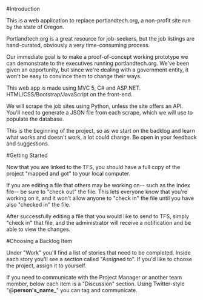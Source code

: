 #Introduction

This is a web application to replace portlandtech.org, a non-profit site run by the state of Oregon.

Portlandtech.org is a great resource for job-seekers, but the job listings are hand-curated, obviously a very time-consuming process.

Our immediate goal is to make a proof-of-concept working prototype we can demonstrate to the executives running portlandtech.org. We've been given an opportunity, but since we're dealing with a government entity, it won't be easy to convince them to change their ways. 

This web app is made using MVC 5, C# and ASP.NET. HTML/CSS/Bootstrap/JavaScript on the front-end.

We will scrape the job sites using Python, unless the site offers an API. You'll need to generate a JSON file from each scrape, which we will use to populate the database.

This is the beginning of the project, so as we start on the backlog and learn what works and doesn't work, a lot could change. Be open in your feedback and suggestions. 

#Getting Started

Now that you are linked to the TFS, you should have a full copy of the project "mapped and got" to your local computer.

If you are editing a file that others may be working on-- such as the Index file-- be sure to "check out" the file. This lets everyone know that you're working on it, and it won't allow anyone to "check in" the file until you have also "checked in" the file.

After successfully editing a file that you would like to send to TFS, simply "check in" that file, and the administrator will receive a notification and be able to view the changes.

#Choosing a Backlog Item

Under "Work" you'll find a list of stories that need to be completed. Inside each story you'll see a section called "Assigned to". If you'd like to choose the project, assign it to yourself.

If you need to communicate with the Project Manager or another team member, below each item is a "Discussion" section. Using Twitter-style "@____person's_name_____" you can tag and communicate.

